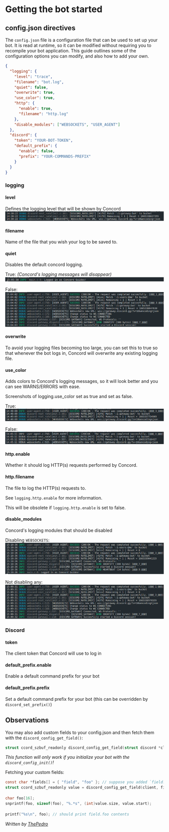 [logging_level]: screenshots/config.json_directives/logging_level.png
[logging_quiet_false]: screenshots/config.json_directives/logging_quiet_false.png
[logging_quiet_true]: screenshots/config.json_directives/logging_quiet_true.png
[logging_use_colors_true]: screenshots/config.json_directives/logging_use_color_true.png
[logging_use_colors_false]: screenshots/config.json_directives/logging_use_color_false.png

# Getting the bot started
## config.json directives
The `config.json` file is a configuration file that can be used to set up your bot. It is read at runtime, so it can be modified without requiring you to recompile your bot application. This guide outlines some of the configuration options you can modify, and also how to add your own.

```json
{
  "logging": {
    "level": "trace",
    "filename": "bot.log",
    "quiet": false,
    "overwrite": true,
    "use_color": true,
    "http": {
      "enable": true,
      "filename": "http.log"
    },
    "disable_modules": ["WEBSOCKETS", "USER_AGENT"]
  },
  "discord": {
    "token": "YOUR-BOT-TOKEN",
    "default_prefix": {
      "enable": false,
      "prefix": "YOUR-COMMANDS-PREFIX"
    }
  }
}
```

### logging

#### level
Defines the logging level that will be shown by Concord
![logging.level set as debug][logging_level]

#### filename
Name of the file that you wish your log to be saved to.

#### quiet
Disables the default concord logging.

True: *(Concord's logging messages will disappear)*
![logging.quiet set to true][logging_quiet_true]

False:
![logging.quiet set to false][logging_quiet_false]


#### overwrite
To avoid your logging files becoming too large, you can set this to true so that whenever the bot logs in, Concord will overwrite any existing logging file.
  
#### use_color
Adds colors to Concord's logging messages, so it will look better and you can see WARNS/ERRORS with ease.

Screenshots of logging.use_color set as true and set as false.

True:
![logging.color set to true][logging_use_colors_true]

False:
![logging.color set to false][logging_use_colors_false]

#### http.enable
Whether it should log HTTP(s) requests performed by Concord.

#### http.filename
The file to log the HTTP(s) requests to.

See `logging.http.enable` for more information.

This will be obsolete if `logging.http.enable` is set to false.

#### disable_modules
Concord's logging modules that should be disabled

Disabling `WEBSOCKETS`:
![Logging disable_modules screenshot websockets](screenshots/config.json_directives/logging_disable_modules_websockets.png "Logging.disable_modules websockets")

Not disabling any:
![Logging disable_modules screenshot none](screenshots/config.json_directives/logging_disable_modules_none.png "Logging.disable_modules none")

### Discord
#### token
The client token that Concord will use to log in

#### default_prefix.enable
Enable a default command prefix for your bot

#### default_prefix.prefix
Set a default command prefix for your bot (this can be overridden by `discord_set_prefix()`)

## Observations
You may also add custom fields to your config.json and then fetch them with the `discord_config_get_field()`:
```c
struct ccord_szbuf_readonly discord_config_get_field(struct discord *client, char *const path[], unsigned depth)
```
*This function will only work if you initialize your bot with the `discord_config_init()`!*

Fetching your custom fields:
```c
const char *fields[] = { "field", "foo" }; // suppose you added `field.foo` to your config.json
struct ccord_szbuf_readonly value = discord_config_get_field(client, fields, sizeof(fields) / sizeof *fields);

char foo[16];
snprintf(foo, sizeof(foo), "%.*s", (int)value.size, value.start);

printf("%s\n", foo); // should print field.foo contents
```
  
*Written by [ThePedro](https://github.com/ThePedroo)*
